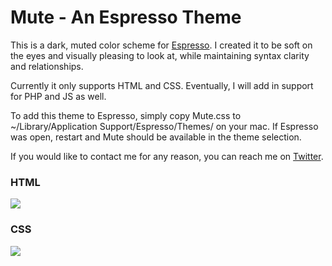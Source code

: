 Mute - An Espresso Theme
=================

This is a dark, muted color scheme for <a href="http://macrabbit.com/espresso/" target="_blank">Espresso</a>. I created it to be soft on the eyes and visually pleasing to look at, while maintaining syntax clarity and relationships.

Currently it only supports HTML and CSS. Eventually, I will add in support for PHP and JS as well.

To add this theme to Espresso, simply copy Mute.css to ~/Library/Application Support/Espresso/Themes/ on your mac. If Espresso was open, restart and Mute should be available in the theme selection.

If you would like to contact me for any reason, you can reach me on <a href="http://twitter.com/kevinhamil" target="_blank">Twitter</a>.

<h3>HTML</h3>

<img src="http://i32.photobucket.com/albums/d46/kevin_hamil/mute-html.jpg" border="0"/>

<h3>CSS</h3>

<img src="http://i32.photobucket.com/albums/d46/kevin_hamil/mute-css.jpg" border="0" />

